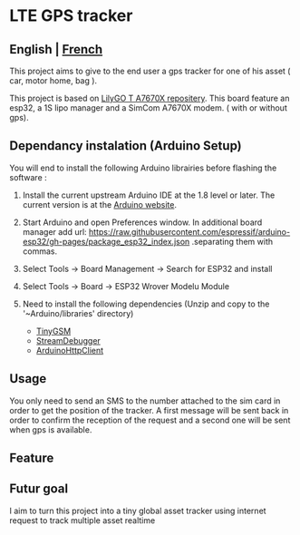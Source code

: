 # LTE GPS tracker 

## **English | [French](README_fr.md)**

This project aims to give to the end user a gps tracker for one of his asset ( car, motor home, bag ).

This project is based on [ LilyGO T A7670X repositery]( https://github.com/Xinyuan-LilyGO/LilyGO-T-A7670X ). This board feature an esp32, a 1S lipo manager and a SimCom A7670X modem. ( with or without gps).

## Dependancy instalation (Arduino Setup)

You will end to install the following Arduino librairies before flashing the software : 

1. Install the current upstream Arduino IDE at the 1.8 level or later. The current version is at the [Arduino website](http://www.arduino.cc/en/main/software).
2. Start Arduino and open Preferences window. In additional board manager add url: https://raw.githubusercontent.com/espressif/arduino-esp32/gh-pages/package_esp32_index.json .separating them with commas.
3. Select Tools -> Board Management -> Search for ESP32 and install
4. Select Tools -> Board -> ESP32 Wrover Modelu Module
5. Need to install the following dependencies (Unzip and copy to the '~Arduino/libraries' directory)

   - [TinyGSM](https://github.com/vshymanskyy/TinyGSM)
   - [StreamDebugger](https://github.com/vshymanskyy/StreamDebugger)
   - [ArduinoHttpClient](https://github.com/ricemices/ArduinoHttpClient)

## Usage 
You only need to send an SMS to the number attached to the sim card in order to get the position of the tracker. A first message will be sent back in order to confirm the reception of the request and a second one will be sent when gps is available.

## Feature 

## Futur goal

I aim to turn this project into a tiny global asset tracker  using internet request to track multiple asset realtime
